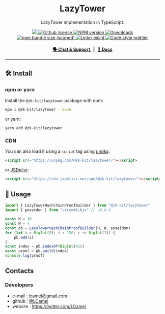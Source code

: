 <p align="center">
    <h1 align="center">
        LazyTower
    </h1>
    <p align="center">LazyTower implementation in TypeScript.</p>
</p>

<p align="center">
    <a href="https://github.com/privacy-scaling-explorations/zk-kit">
        <img src="https://img.shields.io/badge/project-zk--kit-blue.svg?style=flat-square">
    </a>
    <a href="https://github.com/privacy-scaling-explorations/zk-kit/blob/main/LICENSE">
        <img alt="Github license" src="https://img.shields.io/github/license/privacy-scaling-explorations/zk-kit.svg?style=flat-square">
    </a>
    <a href="https://www.npmjs.com/package/@zk-kit/lazytower">
        <img alt="NPM version" src="https://img.shields.io/npm/v/@zk-kit/lazytower?style=flat-square" />
    </a>
    <a href="https://npmjs.org/package/@zk-kit/lazytower">
        <img alt="Downloads" src="https://img.shields.io/npm/dm/@zk-kit/lazytower.svg?style=flat-square" />
    </a>
    <a href="https://bundlephobia.com/package/@zk-kit/lazytower">
        <img alt="npm bundle size (scoped)" src="https://img.shields.io/bundlephobia/minzip/@zk-kit/lazytower" />
    </a>
    <a href="https://eslint.org/">
        <img alt="Linter eslint" src="https://img.shields.io/badge/linter-eslint-8080f2?style=flat-square&logo=eslint" />
    </a>
    <a href="https://prettier.io/">
        <img alt="Code style prettier" src="https://img.shields.io/badge/code%20style-prettier-f8bc45?style=flat-square&logo=prettier" />
    </a>
</p>

<div align="center">
    <h4>
        <a href="https://appliedzkp.org/discord">
            🗣️ Chat &amp; Support
        </a>
        <span>&nbsp;&nbsp;|&nbsp;&nbsp;</span>
        <a href="https://zkkit.appliedzkp.org/lazytower">
            📘 Docs
        </a>
    </h4>
</div>

---

## 🛠 Install

### npm or yarn

Install the `@zk-kit/lazytower` package with npm:

```bash
npm i @zk-kit/lazytower --save
```

or yarn:

```bash
yarn add @zk-kit/lazytower
```

### CDN

You can also load it using a `script` tag using [unpkg](https://unpkg.com/):

```html
<script src="https://unpkg.com/@zk-kit/lazytower/"></script>
```

or [JSDelivr](https://www.jsdelivr.com/):

```html
<script src="https://cdn.jsdelivr.net/npm/@zk-kit/lazytower/"></script>
```

## 📜 Usage

```typescript
import { LazyTowerHashChainProofBuilder } from "@zk-kit/lazytower"
import { poseidon } from "circomlibjs" // v0.0.8

const H = 10
const W = 4
const pb = LazyTowerHashChainProofBuilder(H, W, poseidon)
for (let i = BigInt(0); i < 150; i += BigInt(1)) {
    pb.add(i)
}
const index = pb.indexOf(BigInt(42))
const proof = pb.build(index)
console.log(proof)
```

## Contacts

### Developers

-   e-mail : lcamel@gmail.com
-   github : [@LCamel](https://github.com/LCamel)
-   website : https://twitter.com/LCamel
